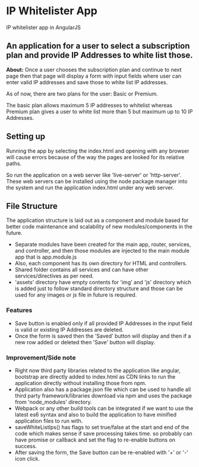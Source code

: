 # IP Whitelister App
IP whitelister app in AngularJS
## An application for a user to select a subscription plan and provide IP Addresses to white list those.
**About:** Once a user chooses the subscription plan and continue to next page then that page will display a form with input fields where user can enter valid IP addresses and save those to white list IP addresses.

As of now, there are two plans for the user: Basic or Premium.

The basic plan allows maximum 5 IP addresses to whitelist whereas Premium plan gives a user to white list more than 5 but maximum up to 10 IP Addresses.

## Setting up

Running the app by selecting the index.html and opening with any browser will cause errors because of the way the pages are looked for its relative paths.

So run the application on a web server like 'live-server' or 'http-server'. These web servers can be installed using the node package manager into the system and run the application index.html under any web server.

## File Structure

The application structure is laid out as a component and module based for better code maintenance and scalability of new modules/components in the future.

- Separate modules have been created for the main app, router, services, and controller, and then those modules are injected to the main module app that is app.module.js
- Also, each component has its own directory for HTML and controllers.
- Shared folder contains all services and can have other services/directives as per need.
- 'assets' directory have empty contents for 'img' and 'js' directory which is added just to follow standard directory structure and those can be used for any images or js file in future is required.

### Features
- Save button is enabled only if all provided IP Addresses in the input field is valid or existing IP Addresses are deleted.
- Once the form is saved then the 'Saved' button will display and then if a new row added or deleted then 'Save' button will display.

### Improvement/Side note

- Right now third party libraries related to the application like angular, bootstrap are directly added to index.html as CDN links to run the application directly without installing those from npm.
- Application also has a package.json file which can be used to handle all third party framework/libraries download via npm and uses the package from 'node_modules' directory.
- Webpack or any other build tools can be integrated if we want to use the latest es6 syntax and also to build the application to have minified application files to run with.
- saveWhiteListIps() has flags to set true/false at the start and end of the code which makes sense if save processing takes time. so probably can have promise or callback and set the flag to re-enable buttons on success.
- After saving the form, the Save button can be re-enabled with '+' or '-' icon click.
